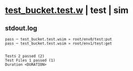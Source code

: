 # [test_bucket.test.w](../../../../../examples/tests/valid/test_bucket.test.w) | test | sim

## stdout.log
```log
pass ─ test_bucket.test.wsim » root/env0/test:put
pass ─ test_bucket.test.wsim » root/env1/test:get
 
 
Tests 2 passed (2)
Test Files 1 passed (1)
Duration <DURATION>
```

